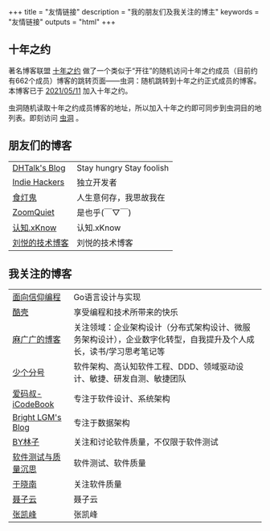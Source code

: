+++
title = "友情链接"
description = "我的朋友们及我关注的博主"
keywords = "友情链接"
outputs = "html"
+++

## 十年之约

著名博客联盟 [十年之约](https://foreverblog.cn) 做了一个类似于“开往”的随机访问十年之约成员（目前约有662个成员）博客的跳转页面——虫洞：随机跳转到十年之约正式成员的博客。本博客已于 [2021/05/11](https://www.foreverblog.cn/blog/2159.html) 加入十年之约。

虫洞随机读取十年之约成员博客的地址，所以加入十年之约即可同步到虫洞目的地列表。即刻访问 [虫洞](https://foreverblog.cn/go.html) 。

## 朋友们的博客

| | |
| -- | -- |
| [DHTalk's Blog](https://zhangdinghao.cn/) | Stay hungry Stay foolish |
| [Indie Hackers](https://indiehackers.net/) | 独立开发者 |
| [食灯鬼](https://shidenggui.com/) | 人生意何存，我思故我在 |
| [ZoomQuiet](https://blog.zoomquiet.io/) | 是也乎(￣▽￣) |
| [认知.xKnow](https://blog.xknow.net/) | 认知.xKnow |
| [刘悦的技术博客](https://v3u.cn/) | 刘悦的技术博客 |

## 我关注的博客

| | |
| -- | -- |
| [面向信仰编程](https://draveness.me/) | Go语言设计与实现 |
| [酷壳](https://coolshell.cn/) | 享受编程和技术所带来的快乐 |
| [麻广广的博客](https://maguangguang.xyz/) | 关注领域：企业架构设计（分布式架构设计、微服务架构设计），企业数字化转型，自我提升及个人成长，读书/学习思考笔记等 |
| [少个分号](https://shaogefenhao.com/) | 软件架构、高认知软件工程、DDD、领域驱动设计、敏捷、研发自测、敏捷团队 |
| [爱码叔-iCodeBook](https://icodebook.com/) | 专注于软件设计、系统架构 |
| [Bright LGM's Blog](https://brightliao.com/) | 专注于数据架构 |
| [BY林子](https://www.bylinzi.com/) | 关注和讨论软件质量，不仅限于软件测试 |
| [软件测试与质量沉思](https://liuranthinking.com/) | 软件测试、软件质量 |
| [于晓南](https://qualityfocus.club/yxn) | 关注软件质量 |
| [聂子云](http://www.niezitalk.com/) | 聂子云 |
| [张凯峰](https://www.kaifengzhang.com/) | 张凯峰 |
